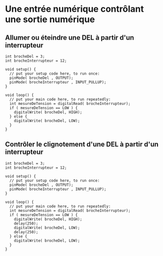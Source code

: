 # Une entrée numérique contrôlant une sortie numérique


## Allumer ou éteindre une DEL à partir d'un interrupteur
```arduino
int brocheDel = 3;
int brocheInterrupteur = 12;

void setup() {
  // put your setup code here, to run once:
  pinMode( brocheDel , OUTPUT);
  pinMode( brocheInterrupteur , INPUT_PULLUP);
}

void loop() {
  // put your main code here, to run repeatedly:
  int mesureDeTension = digitalRead( brocheInterrupteur); 
  if ( mesureDeTension == LOW ) {
    digitalWrite( brocheDel, HIGH);
  } else {
    digitalWrite( brocheDel, LOW);
  }
}
```

## Contrôler le clignotement d'une DEL à partir d'un interrupteur
```arduino
int brocheDel = 3;
int brocheInterrupteur = 12;

void setup() {
  // put your setup code here, to run once:
  pinMode( brocheDel , OUTPUT);
  pinMode( brocheInterrupteur , INPUT_PULLUP);
}

void loop() {
  // put your main code here, to run repeatedly:
  int mesureDeTension = digitalRead( brocheInterrupteur); 
  if ( mesureDeTension == LOW ) {
    digitalWrite( brocheDel, HIGH);
    delay(250);
    digitalWrite( brocheDel, LOW);
    delay(250);
  } else {
    digitalWrite( brocheDel, LOW);
  }
}
```
